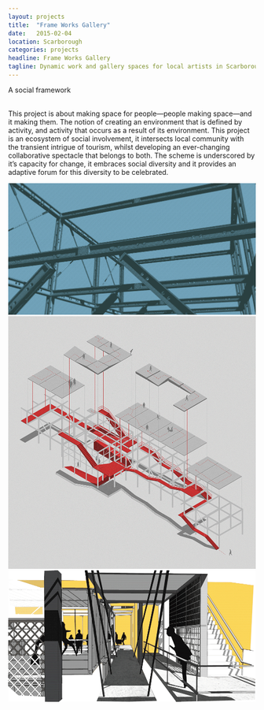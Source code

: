 ```yaml
---
layout: projects
title:  "Frame Works Gallery"
date:   2015-02-04
location: Scarborough
categories: projects
headline: Frame Works Gallery
tagline: Dynamic work and gallery spaces for local artists in Scarborough
---
```


<div class=container-fixed>
<div class=container-text>
<div class=md5>A social framework</div>
<div class=md6>

<br>

This project is about making space for people—people making space—and it making them. The notion of creating an environment that is defined by activity, and activity that occurs as a result of its environment. This project is an ecosystem of social involvement, it intersects local community with the transient intrigue of tourism, whilst developing an ever-changing collaborative spectacle that belongs to both. The scheme is underscored by it’s capacity for change, it embraces social diversity and it provides an adaptive forum for this diversity to be celebrated.

</div>
</div>
</div>

![alt text](/assets/imgs/projects/y3p1-halftone-frame_1200.png)
![alt text](/assets/imgs/projects/y3p1-routes_1200.png)
![alt text](/assets/imgs/projects/y3p1-walkway_1000.png)
